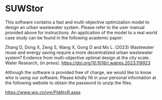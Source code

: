 # SUWStor

This software contains a fast and multi-objective optimization model to design an urban wastewater system. Please refer to the user manual provided above for instructions. An application of the model to a real world case study can be found in the following academic paper:

Zhang D, Dong X, Zeng S, Wang X, Gong D and Mo L. (2023) Wastewater reuse and energy saving require a more decentralized urban wastewater system? Evidence from multi-objective optimal design at the city scale. Water Research, (in press). https://doi.org/10.1016/j.watres.2023.119923

Although the software is provided free of charge, we would like to know who is using our software. Please kindly fill in your personal information at the following website to obtain the password to unzip the files.

https://www.wjx.cn/vm/PjdAtvR.aspx
